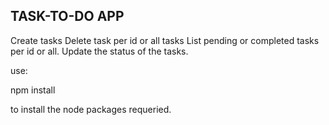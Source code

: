 ## TASK-TO-DO APP

Create tasks
Delete task per id or all tasks
List pending or completed tasks per id or all.
Update the status of the tasks.


use: 

npm install 

to install the node packages requeried. 
